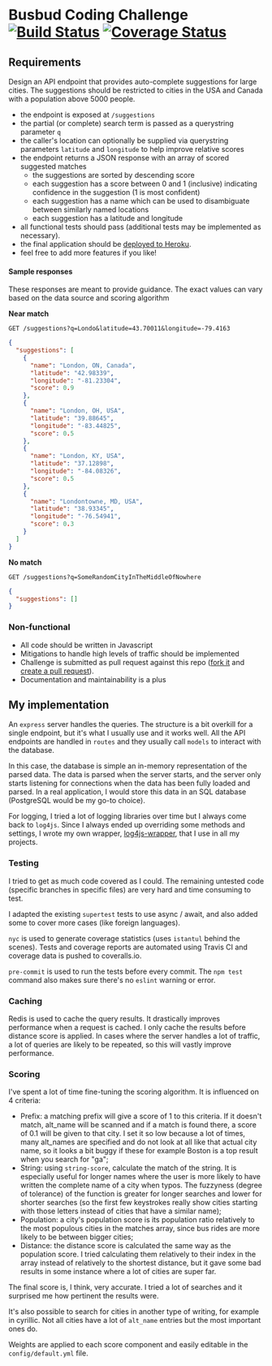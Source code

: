 # Busbud Coding Challenge [![Build Status](https://travis-ci.org/SamuelBolduc/coding-challenge-backend-c.svg?branch=master)](https://travis-ci.org/SamuelBolduc/coding-challenge-backend-c) [![Coverage Status](https://coveralls.io/repos/github/SamuelBolduc/coding-challenge-backend-c/badge.svg?branch=master)](https://coveralls.io/github/SamuelBolduc/coding-challenge-backend-c?branch=master)

## Requirements

Design an API endpoint that provides auto-complete suggestions for large cities.
The suggestions should be restricted to cities in the USA and Canada with a population above 5000 people.

- the endpoint is exposed at `/suggestions`
- the partial (or complete) search term is passed as a querystring parameter `q`
- the caller's location can optionally be supplied via querystring parameters `latitude` and `longitude` to help improve relative scores
- the endpoint returns a JSON response with an array of scored suggested matches
    - the suggestions are sorted by descending score
    - each suggestion has a score between 0 and 1 (inclusive) indicating confidence in the suggestion (1 is most confident)
    - each suggestion has a name which can be used to disambiguate between similarly named locations
    - each suggestion has a latitude and longitude
- all functional tests should pass (additional tests may be implemented as necessary).
- the final application should be [deployed to Heroku](https://devcenter.heroku.com/articles/getting-started-with-nodejs).
- feel free to add more features if you like!

#### Sample responses

These responses are meant to provide guidance. The exact values can vary based on the data source and scoring algorithm

**Near match**

    GET /suggestions?q=Londo&latitude=43.70011&longitude=-79.4163

```json
{
  "suggestions": [
    {
      "name": "London, ON, Canada",
      "latitude": "42.98339",
      "longitude": "-81.23304",
      "score": 0.9
    },
    {
      "name": "London, OH, USA",
      "latitude": "39.88645",
      "longitude": "-83.44825",
      "score": 0.5
    },
    {
      "name": "London, KY, USA",
      "latitude": "37.12898",
      "longitude": "-84.08326",
      "score": 0.5
    },
    {
      "name": "Londontowne, MD, USA",
      "latitude": "38.93345",
      "longitude": "-76.54941",
      "score": 0.3
    }
  ]
}
```

**No match**

    GET /suggestions?q=SomeRandomCityInTheMiddleOfNowhere

```json
{
  "suggestions": []
}
```


### Non-functional

- All code should be written in Javascript
- Mitigations to handle high levels of traffic should be implemented
- Challenge is submitted as pull request against this repo ([fork it](https://help.github.com/articles/fork-a-repo/) and [create a pull request](https://help.github.com/articles/creating-a-pull-request-from-a-fork/)).
- Documentation and maintainability is a plus

## My implementation

An `express` server handles the queries. The structure is a bit overkill for a single endpoint, but it's what I usually use and it works well. All the API endpoints are handled in `routes` and they usually call `models` to interact with the database.

In this case, the database is simple an in-memory representation of the parsed data. The data is parsed when the server starts, and the server only starts listening for connections when the data has been fully loaded and parsed. In a real application, I would store this data in an SQL database (PostgreSQL would be my go-to choice).

For logging, I tried a lot of logging libraries over time but I always come back to `log4js`. Since I always ended up overriding some methods and settings, I wrote my own wrapper, [log4js-wrapper](https://www.npmjs.com/package/log4js-wrapper), that I use in all my projects.

### Testing

I tried to get as much code covered as I could. The remaining untested code (specific branches in specific files) are very hard and time consuming to test.

I adapted the existing `supertest` tests to use async / await, and also added some to cover more cases (like foreign languages).

`nyc` is used to generate coverage statistics (uses `istantul` behind the scenes). Tests and coverage reports are automated using Travis CI and coverage data is pushed to coveralls.io.

`pre-commit` is used to run the tests before every commit. The `npm test` command also makes sure there's no `eslint` warning or error.

### Caching

Redis is used to cache the query results. It drastically improves performance when a request is cached. I only cache the results before distance score is applied. In cases where the server handles a lot of traffic, a lot of queries are likely to be repeated, so this will vastly improve performance.

### Scoring

I've spent a lot of time fine-tuning the scoring algorithm. It is influenced on 4 criteria:

- Prefix: a matching prefix will give a score of 1 to this criteria. If it doesn't match, alt_name will be scanned and if a match is found there, a score of 0.1 will be given to that city. I set it so low because a lot of times, many alt_names are specified and do not look at all like that actual city name, so it looks a bit buggy if these for example Boston is a top result when you search for "ga";
- String: using `string-score`, calculate the match of the string. It is especially useful for longer names where the user is more likely to have written the complete name of a city when typos. The fuzzyness (degree of tolerance) of the function is greater for longer searches and lower for shorter searches (so the first few keystrokes really show cities starting with those letters instead of cities that have a similar name);
- Population: a city's population score is its population ratio relatively to the most populous cities in the matches array, since bus rides are more likely to be between bigger cities;
- Distance: the distance score is calculated the same way as the population score. I tried calculating them relatively to their index in the array instead of relatively to the shortest distance, but it gave some bad results in some instance where a lot of cities are super far.

The final score is, I think, very accurate. I tried a lot of searches and it surprised me how pertinent the results were. 

It's also possible to search for cities in another type of writing, for example in cyrillic. Not all cities have a lot of `alt_name` entries but the most important ones do.

Weights are applied to each score component and easily editable in the `config/default.yml` file.
